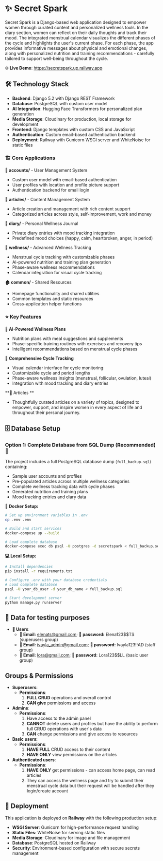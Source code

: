 # ✨ Secret Spark 

Secret Spark is a Django-based web application designed to empower women through curated content and personalized wellness tools. 
In the diary section, women can reflect on their daily thoughts and track their mood. 
The integrated menstrual calendar visualizes the different phases of the cycle and highlights the user's current phase. 
For each phase, the app provides informative messages about physical and emotional changes, along with personalized nutrition and training recommendations - carefully tailored to support well-being throughout the cycle. 

🌐 **Live Demo**: https://secretspark.up.railway.app

## 🛠️ Technology Stack

- **Backend**: Django 5.2 with Django REST Framework
- **Database**: PostgreSQL with custom user model
- **AI Integration**: Hugging Face Transformers for personalized plan generation
- **Media Storage**: Cloudinary for production, local storage for development
- **Frontend**: Django templates with custom CSS and JavaScript
- **Authentication**: Custom email-based authentication backend
- **Deployment**: Railway with Gunicorn WSGI server and WhiteNoise for static files


### 🏗️ Core Applications

**👤 accounts/** - User Management System
- Custom user model with email-based authentication
- User profiles with location and profile picture support
- Authentication backend for email login

**📰 articles/** - Content Management System
- Article creation and management with rich content support
- Categorized articles across style, self-improvement, work and money

**📖 diary/** - Personal Wellness Journal
- Private diary entries with mood tracking integration
- Predefined mood choices (happy, calm, heartbroken, anger, in period)

**🌸 wellness/** - Advanced Wellness Tracking
- Menstrual cycle tracking with customizable phases
- AI-powered nutrition and training plan generation
- Phase-aware wellness recommendations
- Calendar integration for visual cycle tracking

**🏠 common/** - Shared Resources
- Homepage functionality and shared utilities
- Common templates and static resources
- Cross-application helper functions

### ⭐ Key Features

**🤖 AI-Powered Wellness Plans**
- Nutrition plans with meal suggestions and supplements
- Phase-specific training routines with exercises and recovery tips
- Intelligent recommendations based on menstrual cycle phases

**📅 Comprehensive Cycle Tracking**
- Visual calendar interface for cycle monitoring
- Customizable cycle and period lengths
- Phase-aware wellness insights (menstrual, follicular, ovulation, luteal)
- Integration with mood tracking and diary entries

**💼 Articles **
- Thoughtfully curated articles on a variety of topics, designed to empower, support, and inspire women in every aspect of life and throughout their personal journey. 


## 🗄️ Database Setup

### Option 1: Complete Database from SQL Dump (Recommended) 🚀

The project includes a full PostgreSQL database dump (`full_backup.sql`) containing:
-  Sample user accounts and profiles
-  Pre-populated articles across multiple wellness categories
-  Complete wellness tracking data with cycle phases
-  Generated nutrition and training plans
-  Mood tracking entries and diary data

**🐳 Docker Setup:**
```bash
# Set up environment variables in .env
cp .env .env

# Build and start services
docker-compose up --build

# Load complete database
docker-compose exec db psql -U postgres -d secretspark < full_backup.sql
```

**💻 Local Setup:**
```bash
# Install dependencies
pip install -r requirements.txt

# Configure .env with your database credentials
# Load complete database
psql -U your_db_user -d your_db_name < full_backup.sql

# Start development server
python manage.py runserver
```
## 🧪 Data for testing purposes
- **👥 Users**:
  - **📧 Email:** elenats@gmail.com; **🔑 password:** Elena123$$TS (superusers group)
  - **📧 Email:** ivayla_admin@gmail.com; **🔑 password:** Ivayla123!!AD (staff group)
  - **📧 Email:** lora@gmail.com; **🔑 password:** Lora123$$LL (basic user group)

## Groups & Permissions
- **Superusers**:
  - **Permissions**: 
    1. **FULL CRUD** operations and overall control
    2. **CAN give** permissions and access
- **Admins**:
  - **Permissions**: 
    1. Have access to the admin panel
    2. **CANNOT** delete users and profiles but have the ability to perform full CRUD operations with user's data
    3. **CAN** change permissions and give access to resources
- **Basic users**:
  - **Permissions**:
    1. **HAVE FULL** CRUD access to their content
    2. **HAVE ONLY** view permissions on the articles
- **Authenticated users**:
  - **Permissions**:
    1. **HAVE ONLY** get permissions - can access home page, can read articles 
    2. They can access the wellness page and try to submit their menstrual cycle data but their request will be handled after they login/create account


## 🚀 Deployment

This application is deployed on **Railway** with the following production setup:
- **WSGI Server**: Gunicorn for high-performance request handling
- **Static Files**: WhiteNoise for serving static files
- **Media Storage**: Cloudinary for image and file management
- **Database**: PostgreSQL hosted on Railway
- **Security**: Environment-based configuration with secure secrets management

